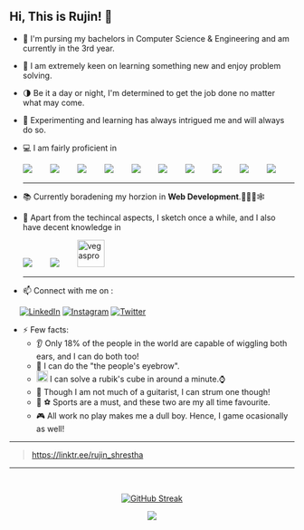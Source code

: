 ## Hi, This is Rujin! 👋


<!--
**TheNyachhon/THENYACHHON** is a ✨ _special_ ✨ repository because its `README.md` (this file) appears on your GitHub profile.
  - 👀 Also, I can raise both eyebrows individually.<br>
Here are some ideas to get you started:

- 🔭 I’m currently working on ...
- 🌱 I’m currently learning ...
- 👯 I’m looking to collaborate on ...
- 🤔 I’m looking for help with ...
- 💬 Ask me about ...
- 📫 How to reach me: ...
- 😄 Pronouns: ...
- ⚡ Fun fact: ...
-->
<!-- 
![C](https://img.shields.io/badge/C-00599C?style=for-the-badge&logo=c&logoColor=white)&emsp;
![C++](https://img.shields.io/badge/C%2B%2B-00599C?style=for-the-badge&logo=c%2B%2B&logoColor=white)&emsp;
  ![JAVA](https://img.shields.io/badge/Java-ED8B00?style=for-the-badge&logo=java&logoColor=white)&emsp;
  ![MySQL](https://img.shields.io/badge/MySQL-00000F?style=for-the-badge&logo=mysql&logoColor=white)&emsp;
  ![HTML5](https://img.shields.io/badge/HTML5-E34F26?style=for-the-badge&logo=HTML5&logoColor=white)&emsp;
  ![CSS](https://img.shields.io/badge/CSS-239120?&style=for-the-badge&logo=css3&logoColor=white)&emsp;
  ![PHP](https://img.shields.io/badge/PHP-777BB4?style=for-the-badge&logo=php&logoColor=white)&emsp;
  ![Figma](https://img.shields.io/badge/Figma-F24E1E?style=for-the-badge&logo=figma&logoColor=white)&emsp;
  ![Photoshop](https://img.shields.io/badge/Adobe%20Photoshop-31A8FF?style=for-the-badge&logo=Adobe%20Photoshop&logoColor=black)&emsp;
  <img src='https://user-images.githubusercontent.com/63194470/120119572-17a79780-c1b6-11eb-86d0-5e5f3f60d5a8.png' alt='premiere' width='35px'/>&emsp;
   -->
- 🔭 I'm pursing my bachelors in Computer Science & Engineering and am currently in the 3rd year.
- 🌱 I am extremely keen on learning something new and enjoy problem solving.
- 🌗 Be it a day or night, I'm determined to get the job done no matter what may come.
- 🧪 Experimenting and learning has always intrigued me and will always do so.
- 💻 I am fairly proficient in

  <img src="https://img.icons8.com/color/48/000000/c-programming.png"/>&emsp;&emsp;
  <img src="https://img.icons8.com/color/48/000000/c-plus-plus-logo.png"/>&emsp;&emsp;
  <img src="https://img.icons8.com/color/48/000000/java-coffee-cup-logo--v2.png"/>&emsp;&emsp;
  <img src="https://img.icons8.com/dusk/48/000000/php-logo.png"/>&emsp;&emsp;
  <img src="https://img.icons8.com/fluency/48/000000/mysql-logo.png"/>&emsp;&emsp;
  <img src="https://img.icons8.com/color/48/000000/html-5--v1.png"/>&emsp;&emsp;
  <img src="https://img.icons8.com/color/48/000000/css3.png"/>&emsp;&emsp;
  <img src="https://img.icons8.com/color/48/000000/javascript--v2.png"/>&emsp;&emsp;
  <img src="https://img.icons8.com/color/48/000000/nodejs.png"/>&emsp;&emsp;
  <img src="https://img.icons8.com/color/48/000000/mongodb.png"/>

  ---
- 📚 Currently boradening my horzion in **Web Development**.👨🏽‍💻🕸 
- 🎨 Apart from the techincal aspects, I sketch once a while, and I also have decent knowledge in

  <img src="https://img.icons8.com/color/48/000000/figma--v2.png"/>&emsp;&emsp;
  <img src="https://img.icons8.com/color/48/000000/adobe-photoshop--v1.png"/>&emsp;&emsp;
  <img src='https://user-images.githubusercontent.com/63194470/120119624-5d646000-c1b6-11eb-9c3f-e621385cebe1.png' alt='vegaspro' width='48px'/>

	---
- 📫 Connect with me on :

&emsp;
<a href='https://www.linkedin.com/in/rujin-shrestha-654080193'>![LinkedIn](https://img.shields.io/badge/LinkedIn-0A66C2?style=for-the-badge&logo=LinkedIn&logoColor=white)</a>
<a href='https://www.instagram.com/rujin_shrestha/'>![Instagram](https://img.shields.io/badge/Instagram-E4405F?style=for-the-badge&logo=Instagram&logoColor=white)</a>
<a href='https://twitter.com/nyachhon'>![Twitter](https://img.shields.io/badge/Twitter-1DA1F2?style=for-the-badge&logo=Twitter&logoColor=white)</a>


- ⚡ Few facts:
  - 👂  Only 18% of the people in the world are capable of wiggling both ears, and I can do both too!<br>
  - 👀  I can do the "the people's eyebrow".<br>
  - <img src="https://user-images.githubusercontent.com/63194470/120119287-8552c400-c1b4-11eb-8bc9-8c77e943380d.png" alt='cube' width='20px'> I can solve a rubik's cube in around a minute.⌚<br>
  - 🎸  Though I am not much of a guitarist, I can strum one though!<br>
  - 🏀 ⚽ Sports are a must, and these two are my all time favourite.<br>
  - 🎮  All work no play makes me a dull boy. Hence, I game ocasionally as well!
---
>https://linktr.ee/rujin_shrestha
---
<br>
<div align="center">

[![GitHub Streak](https://github-readme-streak-stats.herokuapp.com?user=TheNyachhon&theme=radical&hide_border=true&date_format=M%20j%5B%2C%20Y%5D)](https://git.io/streak-stats)

<div>
<div align="center">

![](https://komarev.com/ghpvc/?username=TheNyachhon&color=red&)

</div>